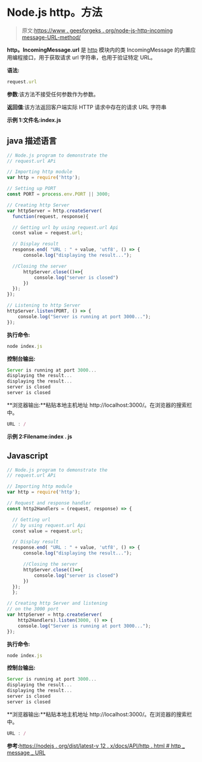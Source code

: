# Node.js http。方法

> 原文:[https://www . geesforgeks . org/node-js-http-incoming message-URL-method/](https://www.geeksforgeeks.org/node-js-http-incomingmessage-url-method/)

**http。IncomingMessage.url** 是 [http](https://www.geeksforgeeks.org/node-js-http-module/#:~:text=The%20HTTP%20module%20creates%20an,with%20the%20help%20of%20http.) 模块内的类 IncomingMessage 的内置应用编程接口，用于获取请求 url 字符串，也用于验证特定 URL。

**语法:**

```js
request.url
```

**参数**:该方法不接受任何参数作为参数。

**返回值**:该方法返回客户端实际 HTTP 请求中存在的请求 URL 字符串

**示例 1:文件名:index.js**

## java 描述语言

```js
// Node.js program to demonstrate the  
// request.url APi

// Importing http module 
var http = require('http'); 

// Setting up PORT 
const PORT = process.env.PORT || 3000; 

// Creating http Server 
var httpServer = http.createServer(
  function(request, response){ 

  // Getting url by using request.url Api
  const value = request.url;

  // Display result
  response.end( "URL : " + value, 'utf8', () => { 
      console.log("displaying the result..."); 

  //Closing the server
      httpServer.close(()=>{
          console.log("server is closed")
      })
  }); 
}); 

// Listening to http Server 
httpServer.listen(PORT, () => { 
    console.log("Server is running at port 3000..."); 
});
```

**执行命令:**

```js
node index.js
```

**控制台输出:**

```js
Server is running at port 3000...
displaying the result...
displaying the result...
server is closed
server is closed
```

**浏览器输出:**粘贴本地主机地址 http://localhost:3000/。在浏览器的搜索栏中。

```js
URL : /
```

**示例 2:Filename:index . js**

## Javascript

```js
// Node.js program to demonstrate the  
// request.url APi

// Importing http module 
var http = require('http'); 

// Request and response handler 
const http2Handlers = (request, response) => { 

  // Getting url 
  // by using request.url Api
  const value = request.url;

  // Display result
  response.end( "URL : " + value, 'utf8', () => { 
      console.log("displaying the result..."); 

      //Closing the server
      httpServer.close(()=>{
          console.log("server is closed")
      })
  });
  }; 

// Creating http Server and listening
// on the 3000 port
var httpServer = http.createServer(
    http2Handlers).listen(3000, () => { 
    console.log("Server is running at port 3000..."); 
});
```

**执行命令:**

```js
node index.js
```

**控制台输出:**

```js
Server is running at port 3000...
displaying the result...
displaying the result...
server is closed
server is closed
```

**浏览器输出:**粘贴本地主机地址 http://localhost:3000/。在浏览器的搜索栏中。

```js
URL : /
```

**参考:**[https://nodejs . org/dist/latest-v 12 . x/docs/API/http . html # http _ message _ URL](https://nodejs.org/dist/latest-v12.x/docs/api/http.html#http_message_url)